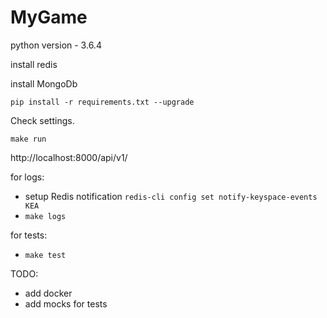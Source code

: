 # MyGame
python version - 3.6.4

install redis

install MongoDb

`pip install -r requirements.txt --upgrade`

Check settings.

`make run`

http://localhost:8000/api/v1/

for logs:
- setup Redis notification `redis-cli config set notify-keyspace-events KEA`
- `make logs`

for tests:
- `make test`

TODO:
- add docker
- add mocks for tests
